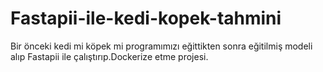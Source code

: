 # Fastapii-ile-kedi-kopek-tahmini
Bir önceki kedi mi köpek mi programımızı eğittikten sonra eğitilmiş modeli alıp Fastapii ile çalıştırıp.Dockerize etme projesi.
